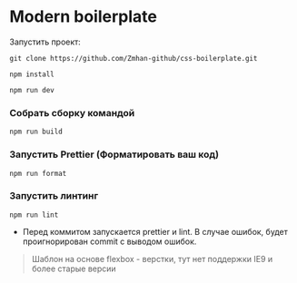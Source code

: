 # Modern boilerplate

Запустить проект:

```
git clone https://github.com/Zmhan-github/css-boilerplate.git
```

```
npm install
```

```
npm run dev
```

### Собрать сборку командой

```
npm run build
```

### Запустить Prettier (Форматировать ваш код)

```
npm run format
```

### Запустить линтинг

```
npm run lint
```

- Перед коммитом запускается prettier и lint.
  В случае ошибок, будет проигнорирован commit с выводом ошибок.

> Шаблон на основе flexbox - верстки, тут нет поддержки IE9 и более старые версии
